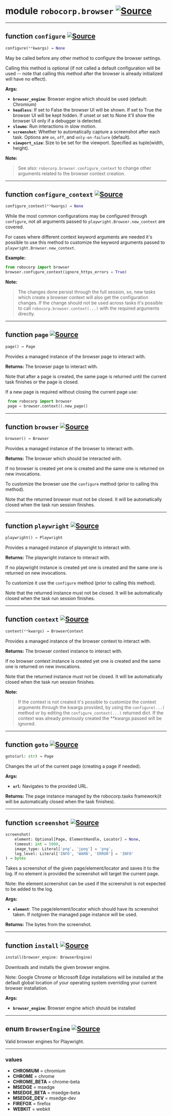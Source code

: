 <!-- markdownlint-disable -->

# module `robocorp.browser` [![Source](https://img.shields.io/badge/-source-cccccc?style=flat-square)](https://github.com/robocorp/robo/tree/master/browser/src/robocorp/browser/__init__.py#L0)





---

## function `configure` [![Source](https://img.shields.io/badge/-source-cccccc?style=flat-square)](https://github.com/robocorp/robo/tree/master/browser/src/robocorp/browser/__init__.py#L18)


```python
configure(**kwargs) → None
```

May be called before any other method to configure the browser settings.

Calling this method is optional (if not called a default configuration will be used -- note that calling this method after the browser is already initialized will have no effect).



**Args:**

 - <b>`browser_engine`</b>:  Browser engine which should be used (default: Chromium)
 - <b>`headless`</b>:  If set to False the browser UI will be shown. If set to True the browser UI will be kept hidden. If unset or set to None it'll show the browser UI only if a debugger is detected.
 - <b>`slowmo`</b>:  Run interactions in slow motion.
 - <b>`screenshot`</b>:  Whether to automatically capture a screenshot after each task. Options are `on`, `off`, and `only-on-failure` (default).
 - <b>`viewport_size`</b>:  Size to be set for the viewport. Specified as tuple(width, height).



**Note:**

>See also: `robocorp.browser.configure_context` to change other arguments related to the browser context creation.


---

## function `configure_context` [![Source](https://img.shields.io/badge/-source-cccccc?style=flat-square)](https://github.com/robocorp/robo/tree/master/browser/src/robocorp/browser/__init__.py#L55)


```python
configure_context(**kwargs) → None
```

While the most common configurations may be configured through `configure`, not all arguments passed to `playwright.Browser.new_context` are covered.

For cases where different context keyword arguments are needed it's possible to use this method to customize the keyword arguments passed to `playwright.Browser.new_context`.



**Example:**
```python
from robocorp import browser
browser.configure_context(ignore_https_errors = True)
```



**Note:**

>The changes done persist through the full session, so, new tasks which create a browser context will also get the configuration changes. If the change should not be used across tasks it's possible to call `robocorp.browser.context(...)` with the required arguments directly.


---

## function `page` [![Source](https://img.shields.io/badge/-source-cccccc?style=flat-square)](https://github.com/robocorp/robo/tree/master/browser/src/robocorp/browser/__init__.py#L83)


```python
page() → Page
```

Provides a managed instance of the browser page to interact with.



**Returns:**
 The browser page to interact with.

 Note that after a page is created, the same page is returned until the current task finishes or the page is closed.

 If a new page is required without closing the current page use:

```python
 from robocorp import browser
 page = browser.context().new_page()
```


---

## function `browser` [![Source](https://img.shields.io/badge/-source-cccccc?style=flat-square)](https://github.com/robocorp/robo/tree/master/browser/src/robocorp/browser/__init__.py#L105)


```python
browser() → Browser
```

Provides a managed instance of the browser to interact with.



**Returns:**
 The browser which should be interacted with.

 If no browser is created yet one is created and the same one is returned on new invocations.

 To customize the browser use the `configure` method (prior to calling this method).

 Note that the returned browser must not be closed. It will be automatically closed when the task run session finishes.


---

## function `playwright` [![Source](https://img.shields.io/badge/-source-cccccc?style=flat-square)](https://github.com/robocorp/robo/tree/master/browser/src/robocorp/browser/__init__.py#L126)


```python
playwright() → Playwright
```

Provides a managed instance of playwright to interact with.



**Returns:**
 The playwright instance to interact with.

 If no playwright instance is created yet one is created and the same one is returned on new invocations.

 To customize it use the `configure` method (prior to calling this method).

 Note that the returned instance must not be closed. It will be automatically closed when the task run session finishes.


---

## function `context` [![Source](https://img.shields.io/badge/-source-cccccc?style=flat-square)](https://github.com/robocorp/robo/tree/master/browser/src/robocorp/browser/__init__.py#L147)


```python
context(**kwargs) → BrowserContext
```

Provides a managed instance of the browser context to interact with.



**Returns:**
 The browser context instance to interact with.

 If no browser context instance is created yet one is created and the same one is returned on new invocations.

 Note that the returned instance must not be closed. It will be automatically closed when the task run session finishes.



**Note:**

>If the context is not created it's possible to customize the context arguments through the kwargs provided, by using the `configure(...)` method or by editing the `configure_context(...)` returned dict.
>If the context was already previously created the **kwargs passed will be ignored.


---

## function `goto` [![Source](https://img.shields.io/badge/-source-cccccc?style=flat-square)](https://github.com/robocorp/robo/tree/master/browser/src/robocorp/browser/__init__.py#L173)


```python
goto(url: str) → Page
```

Changes the url of the current page (creating a page if needed).



**Args:**

 - <b>`url`</b>:  Navigates to the provided URL.



**Returns:**
The page instance managed by the robocorp.tasks framework(it will be automatically closed when the task finishes).


---

## function `screenshot` [![Source](https://img.shields.io/badge/-source-cccccc?style=flat-square)](https://github.com/robocorp/robo/tree/master/browser/src/robocorp/browser/__init__.py#L189)


```python
screenshot(
    element: Optional[Page, ElementHandle, Locator] = None,
    timeout: int = 5000,
    image_type: Literal['png', 'jpeg'] = 'png',
    log_level: Literal['INFO', 'WARN', 'ERROR'] = 'INFO'
) → bytes
```

Takes a screenshot of the given page/element/locator and saves it to the log. If no element is provided the screenshot will target the current page.

Note: the element.screenshot can be used if the screenshot is not expected to be added to the log.



**Args:**

 - <b>`element`</b>:  The page/element/locator which should have its screenshot taken. If notgiven the managed page instance will be used.



**Returns:**
The bytes from the screenshot.


---

## function `install` [![Source](https://img.shields.io/badge/-source-cccccc?style=flat-square)](https://github.com/robocorp/robo/tree/master/browser/src/robocorp/browser/__init__.py#L232)


```python
install(browser_engine: BrowserEngine)
```

Downloads and installs the given browser engine.

Note: Google Chrome or Microsoft Edge installations will be installed at the default global location of your operating system overriding your current browser installation.



**Args:**

 - <b>`browser_engine`</b>:  Browser engine which should be installed


---

## enum `BrowserEngine` [![Source](https://img.shields.io/badge/-source-cccccc?style=flat-square)](https://github.com/robocorp/robo/tree/master/browser/src/robocorp/browser/_browser_engines.py#L14)

Valid browser engines for Playwright.


---
### values
- **CHROMIUM** = chromium
- **CHROME** = chrome
- **CHROME_BETA** = chrome-beta
- **MSEDGE** = msedge
- **MSEDGE_BETA** = msedge-beta
- **MSEDGE_DEV** = msedge-dev
- **FIREFOX** = firefox
- **WEBKIT** = webkit



